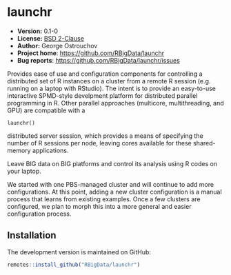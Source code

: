 # launchr

* **Version:** 0.1-0
* **License:** [BSD 2-Clause](http://opensource.org/licenses/BSD-2-Clause)
* **Author:** George Ostrouchov
* **Project home**: https://github.com/RBigData/launchr
* **Bug reports**: https://github.com/RBigData/launchr/issues

Provides ease of use and configuration components for controlling a
distributed set of R instances on a cluster from a remote R session
(e.g. running on a laptop with RStudio). The intent is to provide an
easy-to-use interactive SPMD-style develpment platform for distributed
parallel programming in R. Other parallel approaches (multicore,
multithreading, and GPU) are compatible with a 
```{r}
launchr()
```
distributed server session, which provides a means of specifying the
number of R sessions per node, leaving cores available for these
shared-memory applications.

Leave BIG data on BIG platforms and
control its analysis using R codes on your laptop.

We started with one PBS-managed cluster and will continue to add more
configurations. At this point, adding a new cluster configuration is a
manual process that learns from existing examples. Once a few clusters
are configured, we plan to morph this into a more general and easier
configuration process.

## Installation

<!-- You can install the stable version from CRAN using the usual `install.packages()`:

```r
install.packages("launchr")
``` -->

The development version is maintained on GitHub:

```r
remotes::install_github("RBigData/launchr")
```
